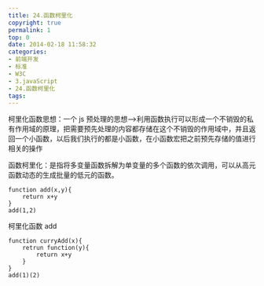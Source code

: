 ```yaml
---
title: 24.函数柯里化
copyright: true
permalink: 1
top: 0
date: 2014-02-18 11:58:32
categories:
- 前端开发
- 标准
- W3C
- 3.javaScript
- 24.函数柯里化
tags:
---
```


柯里化函数思想：一个 js 预处理的思想-->利用函数执行可以形成一个不销毁的私有作用域的原理，把需要预先处理的内容都存储在这个不销毁的作用域中，并且返回一个小函数，以后我们执行的都是小函数，在小函数宏把之前预先存储的值进行相关的操作

函数柯里化：是指将多变量函数拆解为单变量的多个函数的依次调用，可以从高元函数动态的生成批量的低元的函数。

```
function add(x,y){
    return x+y
}
add(1,2)
```

柯里化函数 add

```
function curryAdd(x){
    retrun function(y){
        return x+y
    }
}
add(1)(2)
```
